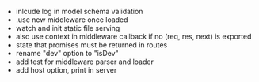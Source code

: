 - inlcude log in model schema validation
- .use new middleware once loaded
- watch and init static file serving
- also use context in middleware callback if no (req, res, next) is exported
- state that promises must be returned in routes
- rename "dev" option to "isDev"
- add test for middleware parser and loader
- add host option, print in server
